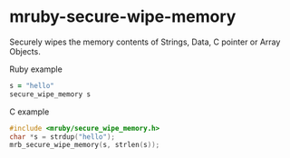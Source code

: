 # mruby-secure-wipe-memory

Securely wipes the memory contents of Strings, Data, C pointer or Array Objects.

Ruby example
```ruby
s = "hello"
secure_wipe_memory s
```
C example
```c
#include <mruby/secure_wipe_memory.h>
char *s = strdup("hello");
mrb_secure_wipe_memory(s, strlen(s));
```
